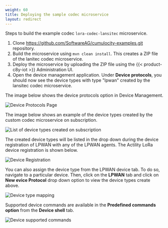 ```yaml
---
weight: 60
title: Deploying the sample codec microservice
layout: redirect
---
```


Steps to build the example codec `lora-codec-lansitec` microservice.

1. Clone https://github.com/SoftwareAG/cumulocity-examples.git repository.
2. Build the microservice using `mvn clean install`. This creates a ZIP file of the lanitec codec microservice.
3. Deploy the microservice by uploading the ZIP file using the {{< product-c8y-iot >}} Administration UI.
4. Open the device management application. Under **Device protocols**, you should now see the device types with type "lpwan" created by the lansitec codec microservice.

The image below shows the device protocols option in Device Management.

![Device Protocols Page](/images/device-protocols/lpwan-custom-codec/lpwan-device-protocols-page.png)

The image below shows an example of the device types created by the custom codec microservice on subscription.

![List of device types created on subscription](/images/device-protocols/lpwan-custom-codec/lpwan-device-protocols.png)

The created device types will be listed in the drop down during the device registration of LPWAN with any of the LPWAN agents.
The Actility LoRa device registration is shown below.

![Device Registration](/images/device-protocols/lpwan-custom-codec/lpwan-protocol-list-device-registration.png)

You can also assign the device type from the LPWAN device tab.
To do so, navigate to a particular device.
Then, click on the **LPWAN** tab and click on **New evice Protocol** drop down option to view the device types create above.

![Device type mapping](/images/device-protocols/lpwan-custom-codec/lpwan-device-page-lpwantab.png)

Supported device commands are available in the **Predefined commands option** from the **Device shell** tab.

![Device supported commands](/images/device-protocols/lpwan-custom-codec/lpwan-custom-codec-device-commands.png)
